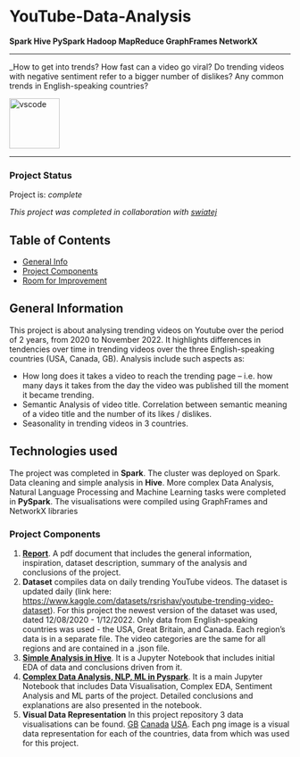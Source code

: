 # YouTube-Data-Analysis

**Spark Hive PySpark Hadoop MapReduce GraphFrames NetworkX**
___
_How to get into trends? How fast can a video go viral? Do trending videos with negative sentiment refer to a bigger number of dislikes? Any common trends in English-speaking countries?

<img src="https://upload.wikimedia.org/wikipedia/commons/b/b8/YouTube_Logo_2017.svg" alt="vscode" width="90" height="90"/>

---

### Project Status
Project is: _complete_

_This project was completed in collaboration with [swiatej](https://github.com/swiatej)_

## Table of Contents
* [General Info](#general-information)
* [Project Components](#project-components)
* [Room for Improvement](#room-for-improvement)

## General Information
This project is about analysing trending videos on Youtube over the period of 2 years, from 2020 to November 2022. It highlights differences in tendencies over time in trending videos over the three English-speaking countries (USA, Canada, GB). Analysis include such aspects as:
* How long does it takes a video to reach the trending page – i.e. how many days it takes from the day the video was published till the moment it became trending.
* Semantic Analysis of video title. Correlation between semantic meaning of a video title and the number of its likes / dislikes.
* Seasonality in trending videos in 3 countries.

## Technologies used
The project was completed in **Spark**. The cluster was deployed on Spark. 
Data cleaning and simple analysis in **Hive**.
More complex Data Analysis, Natural Language Processing and Machine Learning tasks were completed in **PySpark**. 
The visualisations were compiled using GraphFrames and NetworkX libraries

### Project Components
1. [**Report**](Report.pdf). A pdf document that includes the general information, inspiration, dataset description, summary of the analysis and conclusions of the project. 
2. **Dataset** compiles data on daily trending YouTube videos. The dataset is updated daily (link here: https://www.kaggle.com/datasets/rsrishav/youtube-trending-video-dataset). For this project the newest version of the dataset was used, dated 12/08/2020 - 1/12/2022. Only data from English-speaking countries was used - the USA, Great Britain, and Canada. Each region’s data is in a separate file. The video categories are the same for all regions and are contained in a .json file. 
3. [**Simple Analysis in Hive**](simple_analysis_hive.ipynb). It is a Jupyter Notebook that includes initial EDA of data and conclusions driven from it.
4. [**Complex Data Analysis, NLP, ML in Pyspark**](Pyspark-Youtube-Analysis.ipynb). It is a main Jupyter Notebook that includes Data Visualisation, Complex EDA, Sentiment Analysis and ML parts of the project. Detailed conclusions and explanations are also presented in the notebook.
5. **Visual Data Representation** In this project repository 3 data visualisations can be found. [GB](gb_plot.png) [Canada](ca_plot.png) [USA](us_plot.png). Each png image is a visual data representation for each of the countries, data from which was used for this project.
